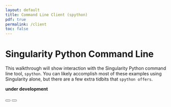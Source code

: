```yaml
---
layout: default
title: Command Line Client (spython)
pdf: true
permalink: /client
toc: false
---
```


# Singularity Python Command Line
This walkthrough will show interaction with the Singularity Python command line tool, `spython`. You can likely accomplish most of these examples using Singularity alone, but there are a few extra tidbits that `spython offers`.


**under development** 

<div>
    <a href="/singularity-cli/"><button class="previous-button btn btn-primary"><i class="fa fa-chevron-left"></i> </button></a>
    <a href="/singularity-cli/commands"><button class="next-button btn btn-primary"><i class="fa fa-chevron-right"></i> </button></a>
</div><br>
